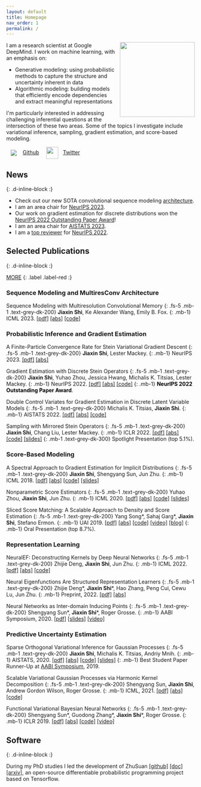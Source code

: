 ```yaml
---
layout: default
title: Homepage
nav_order: 1
permalink: /
---
```


<img style="width:200px;float:right;margin:0 0px 12px 12px" src="{{site.url}}/assets/images/jiaxin.jpg">

I am a research scientist at Google DeepMind. I work on machine learning, with an emphasis on:

* Generative modeling: using probabilistic methods to capture the structure and uncertainty inherent in data
* Algorithmic modeling: building models that efficiently encode dependencies and extract meaningful representations

I'm particularly interested in addressing challenging inferential questions at the intersection of these two areas. Some of the topics I investigate include variational inference, sampling, gradient estimation, and score-based modeling. 
<!--
I work on improving the algorithmic modeling and generative modeling capabilities of machine learning methods. 
-->
<!--
I work on probabilistic modeling and inference for machine learning. 
My research aims at bridging the gap between data modeling (e.g., generative models and Bayesian methods) and algorithmic modeling (e.g., neural networks and spectral methods) by addressing challenging inferential questions at the interface of them, such as variational inference and gradient estimation, sampling and optimization, score-based modeling, and predictive uncertainty estimation. 
-->
<!-- I have worked on topics including approximate inference, Gaussian processes, kernel/spectral methods, generative models, and Bayesian neural networks.  -->
<!--
I was a postdoctoral researcher working with [Emily B. Fox](https://statistics.stanford.edu/people/emily-b-fox) at Stanford University.
Before moving to Stanford I spent two wonderful years (1 year remotely) with the [Machine Learning and Statistics group](https://www.microsoft.com/en-us/research/theme/machine-learning-statistics/) at [Microsoft Research New England](https://www.microsoft.com/en-us/research/lab/microsoft-research-new-england/).
I obtained my PhD in Computer Science (2015-2020) from Tsinghua University, advised by [Jun Zhu](http://ml.cs.tsinghua.edu.cn/~jun).
During my graduate years I have spent a summer at [DeepMind](https://deepmind.com/) as a research scientist intern and visited [Vector Institute](https://vectorinstitute.ai/).
I have also spent a summer interning at [RIKEN-AIP](https://aip.riken.jp/), Tokyo. 
I received my B.E. in Computer Science at Tsinghua University. 
<!-- My CV can be downloaded from this link: [[pdf]](https://thjashin.github.io/docs/Curriculum_Vitae.pdf). -->

<a href="https://github.com/thjashin"><img style="vertical-align: middle; margin: 0 16px 0 12px" src="{{site.url}}/assets/images/github/GitHub-Mark-32px.png" >Github</a>
<a href="https://twitter.com/thjashin"><img style="width:32px; vertical-align: middle; margin: 0 12px 0 16px" src="{{site.url}}/assets/images/twitter/Twitter_Logo_Blue.png" >Twitter</a>


## News
{: .d-inline-block :}

* Check out our new SOTA convolutional sequence modeling [architecture](https://github.com/thjashin/multires-conv). 
* I am an area chair for [NeurIPS 2023](https://neurips.cc/Conferences/2023).
* Our work on gradient estimation for discrete distributions won the [NeurIPS 2022 Outstanding Paper Award](https://blog.neurips.cc/2022/11/21/announcing-the-neurips-2022-awards/)!
* I am an area chair for [AISTATS 2023](http://aistats.org/aistats2023/).
* I am a [top reviewer](https://neurips.cc/Conferences/2022/ProgramCommittee) for [NeurIPS 2022](https://neurips.cc/).

## Selected Publications
{: .d-inline-block :}

<a href="/publications.html" style="color:inherit;">MORE</a> 
{: .label .label-red :}
<!-- {: .fs-9 } -->

### Sequence Modeling and MultiresConv Architecture

Sequence Modeling with Multiresolution Convolutional Memory
{: .fs-5 .mb-1 .text-grey-dk-200}
**Jiaxin Shi**, Ke Alexander Wang, Emily B. Fox.
{: .mb-1}
ICML 2023.
[[pdf]](https://arxiv.org/pdf/2305.01638.pdf)
[[abs]](https://arxiv.org/abs/2305.01638)
[[code]](https://github.com/thjashin/multires-conv)

### Probabilistic Inference and Gradient Estimation

A Finite-Particle Convergence Rate for Stein Variational Gradient Descent
{: .fs-5 .mb-1 .text-grey-dk-200}
**Jiaxin Shi**, Lester Mackey. 
{: .mb-1}
NeurIPS 2023.
[[pdf]](https://arxiv.org/pdf/2211.09721.pdf)
[[abs]](https://arxiv.org/abs/2211.09721)

Gradient Estimation with Discrete Stein Operators
{: .fs-5 .mb-1 .text-grey-dk-200}
**Jiaxin Shi**, Yuhao Zhou, Jessica Hwang, Michalis K. Titsias, Lester Mackey.
{: .mb-1}
NeurIPS 2022.
[[pdf]](https://arxiv.org/pdf/2202.09497.pdf)
[[abs]](https://arxiv.org/abs/2202.09497)
[[code]](https://github.com/thjashin/rodeo)
{: .mb-1}
<span style="color:black"><b>NeurIPS 2022 Outstanding Paper Award</b></span>.

Double Control Variates for Gradient Estimation in Discrete Latent Variable Models
{: .fs-5 .mb-1 .text-grey-dk-200}
Michalis K. Titsias, **Jiaxin Shi**.
{: .mb-1}
AISTATS 2022.
[[pdf]](https://arxiv.org/pdf/2111.05300.pdf)
[[abs]](https://arxiv.org/abs/2111.05300)
[[code]](https://github.com/thjashin/double-cv)

Sampling with Mirrored Stein Operators
{: .fs-5 .mb-1 .text-grey-dk-200}
**Jiaxin Shi**, Chang Liu, Lester Mackey.
{: .mb-1}
ICLR 2022.
[[pdf]](https://arxiv.org/pdf/2106.12506.pdf)
[[abs]](https://arxiv.org/abs/2106.12506)
[[code]](https://github.com/thjashin/mirror-stein-samplers)
[[slides]](https://thjashin.github.io/talks/mirror-stein-samplers.pdf)
{: .mb-1 .text-grey-dk-300}
Spotlight Presentation (top 5.1%). 

### Score-Based Modeling

A Spectral Approach to Gradient Estimation for Implicit Distributions
{: .fs-5 .mb-1 .text-grey-dk-200}
**Jiaxin Shi**, Shengyang Sun, Jun Zhu.
{: .mb-1}
ICML 2018. 
[[pdf]](https://arxiv.org/pdf/1806.02925.pdf)
[[abs]](https://arxiv.org/abs/1806.02925)
[[code]](https://github.com/thjashin/spectral-stein-grad)
[[slides]](http://ml.cs.tsinghua.edu.cn/~jiaxin/talks/ssge-icml-18.pdf)

Nonparametric Score Estimators
{: .fs-5 .mb-1 .text-grey-dk-200}
Yuhao Zhou, **Jiaxin Shi**, Jun Zhu.
{: .mb-1}
ICML 2020.
[[pdf]](https://arxiv.org/pdf/2005.10099)
[[abs]](https://arxiv.org/abs/2005.10099)
[[code]](https://github.com/miskcoo/kscore)
[[slides]](http://ml.cs.tsinghua.edu.cn/~yuhao/slides/nonparametric%20score%20estimators,%20icml2020.pdf)

Sliced Score Matching: A Scalable Approach to Density and Score Estimation
{: .fs-5 .mb-1 .text-grey-dk-200}
Yang Song\*, Sahaj Garg\*, **Jiaxin Shi**, Stefano Ermon.
{: .mb-1}
UAI 2019.
[[pdf]](https://arxiv.org/pdf/1905.07088)
[[abs]](https://arxiv.org/abs/1905.07088)
[[code]](https://github.com/ermongroup/sliced_score_matching)
[[video]](https://www.youtube.com/watch?v=lapaQrdYIWg)
[[blog]](https://ermongroup.github.io/blog/ssm/)
{: .mb-1}
Oral Presentation (top 8.7%). 

### Representation Learning

NeuralEF: Deconstructing Kernels by Deep Neural Networks
{: .fs-5 .mb-1 .text-grey-dk-200}
Zhijie Deng, **Jiaxin Shi**, Jun Zhu. 
{: .mb-1}
ICML 2022.
[[pdf]](https://arxiv.org/pdf/2205.00165.pdf)
[[abs]](https://arxiv.org/abs/2205.00165)
[[code]](https://github.com/thudzj/NeuralEigenFunction)

Neural Eigenfunctions Are Structured Representation Learners
{: .fs-5 .mb-1 .text-grey-dk-200}
Zhijie Deng\*, **Jiaxin Shi**\*, Hao Zhang, Peng Cui, Cewu Lu, Jun Zhu. 
{: .mb-1}
Preprint, 2022.
[[pdf]](https://arxiv.org/pdf/2210.12637.pdf)
[[abs]](https://arxiv.org/abs/2210.12637)
<!-- [[code]](https://github.com/thudzj/NeuralEigenFunction) -->

Neural Networks as Inter-domain Inducing Points
{: .fs-5 .mb-1 .text-grey-dk-200}
Shengyang Sun\*, **Jiaxin Shi**\*, Roger Grosse. 
{: .mb-1}
AABI Symposium, 2020.
[[pdf]](https://openreview.net/pdf?id=NgqYp7sAW6t)
[[slides]](http://thjashin.github.io/talks/nn-as-sparse-gp.pdf)
[[video]](https://www.youtube.com/watch?v=y29G0aRshy0&t=2s)

### Predictive Uncertainty Estimation

Sparse Orthogonal Variational Inference for Gaussian Processes
{: .fs-5 .mb-1 .text-grey-dk-200}
**Jiaxin Shi**, Michalis K. Titsias, Andriy Mnih.
{: .mb-1}
AISTATS, 2020.
[[pdf]](https://arxiv.org/pdf/1910.10596)
[[abs]](https://arxiv.org/abs/1910.10596)
[[code]](https://github.com/thjashin/solvegp)
[[slides]](http://ml.cs.tsinghua.edu.cn/~jiaxin/talks/solvegp-aistats.pdf)
{: .mb-1}
Best Student Paper Runner-Up at [AABI Symposium](http://approximateinference.org/), 2019.

Scalable Variational Gaussian Processes via Harmonic Kernel Decomposition
{: .fs-5 .mb-1 .text-grey-dk-200}
Shengyang Sun, **Jiaxin Shi**, Andrew Gordon Wilson, Roger Grosse.
{: .mb-1}
ICML, 2021.
[[pdf]](https://arxiv.org/pdf/2106.05992)
[[abs]](https://arxiv.org/abs/2106.05992)
[[code]](https://github.com/ssydasheng/Harmonic-Kernel-Decomposition)

Functional Variational Bayesian Neural Networks
{: .fs-5 .mb-1 .text-grey-dk-200}
Shengyang Sun\*, Guodong Zhang\*, **Jiaxin Shi**\*, Roger Grosse.
{: .mb-1}
ICLR 2019.
[[pdf]](https://arxiv.org/pdf/1903.05779.pdf)
[[abs]](https://arxiv.org/abs/1903.05779)
[[code]](https://github.com/ssydasheng/FBNN)
[[video]](https://slideslive.com/38922672/invited-talk-functional-variational-bayesian-neural-networks)

## Software
{: .d-inline-block :}

During my PhD studies I led the development of ZhuSuan [[github]](https://github.com/thu-ml/zhusuan) [[doc]](https://zhusuan.readthedocs.io) [[arxiv]](https://arxiv.org/abs/1709.05870), 
an open-source differentiable probabilistic programming project based on Tensorflow. 

<!--
ZhuSuan: A Library for Bayesian Deep Learning
{: .fs-5 .mb-1 .text-grey-dk-300}
**Jiaxin Shi**, Jianfei Chen, Jun Zhu, Shengyang Sun, Yucen Luo, Yihong Gu, and Yuhao Zhou, 2017
{: .mb-1}

<img style=" width: 400px;margin: 0 0 0 0" src="{{site.url}}/assets/images/zhusuan.png">
ZhuSuan: A Library for Bayesian Deep Learning
{: .fs-6 .fw-300 }

[GitHub](https://github.com/thu-ml/zhusuan){: .btn .btn-primary .fs-5 .mb-4 .mb-md-0 .mr-2 } [Documentation](https://zhusuan.readthedocs.io){: .btn .fs-5 }
-->



<!-- ## Curriculum Vitae
{: .d-inline-block :} -->


